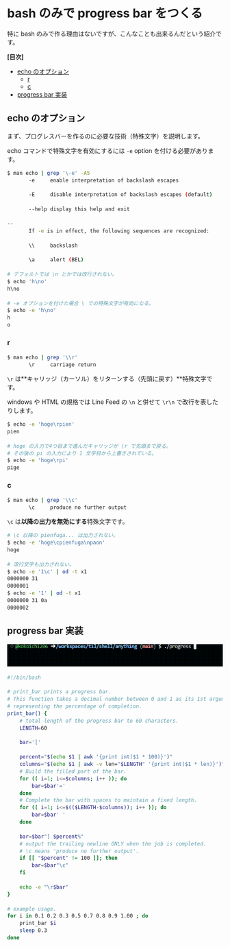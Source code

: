 # bash のみで progress bar をつくる

特に bash のみで作る理由はないですが、こんなことも出来るんだという紹介です。

**[目次]**

* [echo のオプション](#echo-のオプション)
  * [r](#r)
  * [c](#c)
* [progress bar 実装](#progress-bar-実装)

## echo のオプション

まず、プログレスバーを作るのに必要な技術（特殊文字）を説明します。

echo コマンドで特殊文字を有効にするには `-e` option を付ける必要があります。

``` sh
$ man echo | grep '\-e' -A5
       -e     enable interpretation of backslash escapes

       -E     disable interpretation of backslash escapes (default)

       --help display this help and exit

--
       If -e is in effect, the following sequences are recognized:

       \\     backslash

       \a     alert (BEL)

# デフォルトでは \n とかでは改行されない。
$ echo 'h\no'
h\no

# -e オプションを付けた場合 \ での特殊文字が有効になる。
$ echo -e 'h\no'
h
o
```

### r

``` sh
$ man echo | grep '\\r'
       \r     carriage return
```

`\r` は**キャリッジ（カーソル）をリターンする（先頭に戻す）**特殊文字です。

windows や HTML の規格では Line Feed の `\n` と併せて `\r\n` で改行を表したりします。

``` sh
$ echo -e 'hoge\rpien'
pien

# hoge の入力で4つ目まで進んだキャリッジが \r で先頭まで戻る。
# その後の pi の入力により 1 文字目から上書きされている。
$ echo -e 'hoge\rpi'
pige
```

### c

``` sh
$ man echo | grep '\\c'
       \c     produce no further output
```

`\c` は**以降の出力を無効にする**特殊文字です。

``` sh
# \c 以降の pienfuga... は出力されない。
$ echo -e 'hoge\cpienfuga\npaon'
hoge

# 改行文字も出力されない。
$ echo -e '1\c' | od -t x1
0000000 31
0000001
$ echo -e '1' | od -t x1
0000000 31 0a
0000002
```

## progress bar 実装

![](./img/progress.gif)

``` sh
#!/bin/bash

# print_bar prints a progress bar.
# This function takes a decimal number between 0 and 1 as its 1st argument,
# representing the percentage of completion.
print_bar() {
    # total length of the progress bar to 60 characters.
    LENGTH=60

    bar='['

    percent="$(echo $1 | awk '{print int($1 * 100)}')"
    columns="$(echo $1 | awk -v len="$LENGTH" '{print int($1 * len)}')"
    # Build the filled part of the bar.
    for (( i=1; i<=$columns; i++ )); do
        bar=$bar'='
    done
    # Complete the bar with spaces to maintain a fixed length.
    for (( i=1; i<=$(($LENGTH-$columns)); i++ )); do
        bar=$bar' '
    done

    bar=$bar"] $percent%"
    # output the trailing newline ONLY when the job is completed.
    # \c means 'produce no further output'.
    if [[ "$percent" != 100 ]]; then
        bar=$bar"\c"
    fi

    echo -e "\r$bar"
}

# example usage.
for i in 0.1 0.2 0.3 0.5 0.7 0.8 0.9 1.00 ; do
    print_bar $i
    sleep 0.3
done
```
